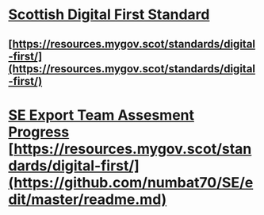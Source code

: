 
# [Scottish Digital First Standard](https://resources.mygov.scot/standards/digital-first/) <br />
[https://resources.mygov.scot/standards/digital-first/](https://resources.mygov.scot/standards/digital-first/)
---
# [SE Export Team Assesment Progress](https://github.com/numbat70/SE/edit/master/readme.md) <br />[https://resources.mygov.scot/standards/digital-first/](https://github.com/numbat70/SE/edit/master/readme.md)


